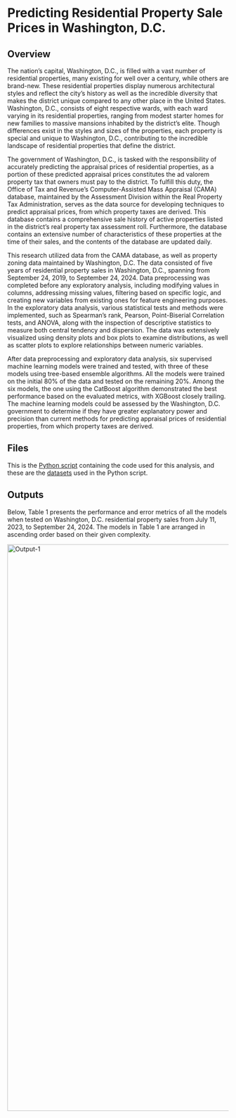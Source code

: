 # Predicting Residential Property Sale Prices in Washington, D.C.

## Overview

The nation’s capital, Washington, D.C., is filled with a vast number of residential properties, many existing for well over a century, while others are brand-new. These residential properties display numerous architectural styles and reflect the city’s history as well as the incredible diversity that makes the district unique compared to any other place in the United States. Washington, D.C., consists of eight respective wards, with each ward varying in its residential properties, ranging from modest starter homes for new families to massive mansions inhabited by the district’s elite. Though differences exist in the styles and sizes of the properties, each property is special and unique to Washington, D.C., contributing to the incredible landscape of residential properties that define the district.

The government of Washington, D.C., is tasked with the responsibility of accurately predicting the appraisal prices of residential properties, as a portion of these predicted appraisal prices constitutes the ad valorem property tax that owners must pay to the district. To fulfill this duty, the Office of Tax and Revenue’s Computer-Assisted Mass Appraisal (CAMA) database, maintained by the Assessment Division within the Real Property Tax Administration, serves as the data source for developing techniques to predict appraisal prices, from which property taxes are derived. This database contains a comprehensive sale history of active properties listed in the district’s real property tax assessment roll. Furthermore, the database contains an extensive number of characteristics of these properties at the time of their sales, and the contents of the database are updated daily.

This research utilized data from the CAMA database, as well as property zoning data maintained by Washington, D.C. The data consisted of five years of residential property sales in Washington, D.C., spanning from September 24, 2019, to September 24, 2024. Data preprocessing was completed before any exploratory analysis, including modifying values in columns, addressing missing values, filtering based on specific logic, and creating new variables from existing ones for feature engineering purposes. In the exploratory data analysis, various statistical tests and methods were implemented, such as Spearman’s rank, Pearson, Point-Biserial Correlation tests, and ANOVA, along with the inspection of descriptive statistics to measure both central tendency and dispersion. The data was extensively visualized using density plots and box plots to examine distributions, as well as scatter plots to explore relationships between numeric variables.

After data preprocessing and exploratory data analysis, six supervised machine learning models were trained and tested, with three of these models using tree-based ensemble algorithms. All the models were trained on the initial 80% of the data and tested on the remaining 20%. Among the six models, the one using the CatBoost algorithm demonstrated the best performance based on the evaluated metrics, with XGBoost closely trailing. The machine learning models could be assessed by the Washington, D.C. government to determine if they have greater explanatory power and precision than current methods for predicting appraisal prices of residential properties, from which property taxes are derived. 

## Files

This is the [Python script](https://github.com/AlexZak135/DC-Residential-Properties/blob/main/Code/DC-Residential-Properties-Code.py) containing the code used for this analysis, and these are the [datasets](https://github.com/AlexZak135/DC-Residential-Properties/tree/main/Data) used in the Python script.

## Outputs

Below, Table 1 presents the performance and error metrics of all the models when tested on Washington, D.C. residential property sales from July 11, 2023, to September 24, 2024. The models in Table 1 are arranged in ascending order based on their given complexity.

<img width="1287" alt="Output-1" src="https://github.com/user-attachments/assets/28a99ecb-7d4a-474a-bd4c-d4ae14f075c6" />
